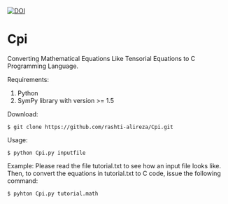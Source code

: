 [![DOI](https://zenodo.org/badge/196009988.svg)](https://zenodo.org/badge/latestdoi/196009988)

# Cpi
Converting Mathematical Equations Like Tensorial Equations to C Programming Language.

Requirements:
1. Python
2. SymPy library with version >= 1.5


Download:

`$ git clone https://github.com/rashti-alireza/Cpi.git`

Usage:

`$ python Cpi.py inputfile`

Example:
Please read the file tutorial.txt to see how an input file looks like.
Then, to convert the equations in tutorial.txt to C code,
issue the following command:

`$ pyhton Cpi.py tutorial.math`

